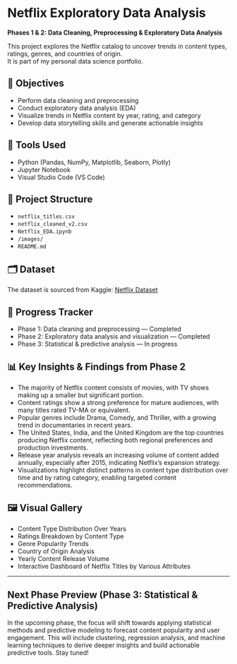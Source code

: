 # Netflix Exploratory Data Analysis  
**Phases 1 & 2: Data Cleaning, Preprocessing & Exploratory Data Analysis**

This project explores the Netflix catalog to uncover trends in content types, ratings, genres, and countries of origin.  
It is part of my personal data science portfolio.

## 🎯 Objectives
- Perform data cleaning and preprocessing  
- Conduct exploratory data analysis (EDA)  
- Visualize trends in Netflix content by year, rating, and category  
- Develop data storytelling skills and generate actionable insights  

## 🧰 Tools Used
- Python (Pandas, NumPy, Matplotlib, Seaborn, Plotly)  
- Jupyter Notebook  
- Visual Studio Code (VS Code)  

## 📁 Project Structure
- `netflix_titles.csv`  
- `netflix_cleaned_v2.csv`  
- `Netflix_EDA.ipynb`  
- `/images/`  
- `README.md`  

## 🗂️ Dataset
The dataset is sourced from Kaggle: [Netflix Dataset](https://www.kaggle.com/datasets/rohitgrewal/netflix-data/data?select=Netflix+Dataset.csv)

## 🚀 Progress Tracker
- Phase 1: Data cleaning and preprocessing — Completed  
- Phase 2: Exploratory data analysis and visualization — Completed  
- Phase 3: Statistical & predictive analysis — In progress  

## 📊 Key Insights & Findings from Phase 2
- The majority of Netflix content consists of movies, with TV shows making up a smaller but significant portion.  
- Content ratings show a strong preference for mature audiences, with many titles rated TV-MA or equivalent.  
- Popular genres include Drama, Comedy, and Thriller, with a growing trend in documentaries in recent years.  
- The United States, India, and the United Kingdom are the top countries producing Netflix content, reflecting both regional preferences and production investments.  
- Release year analysis reveals an increasing volume of content added annually, especially after 2015, indicating Netflix’s expansion strategy.  
- Visualizations highlight distinct patterns in content type distribution over time and by rating category, enabling targeted content recommendations.  

## 🖼️ Visual Gallery
- Content Type Distribution Over Years  
- Ratings Breakdown by Content Type  
- Genre Popularity Trends  
- Country of Origin Analysis  
- Yearly Content Release Volume  
- Interactive Dashboard of Netflix Titles by Various Attributes  

---

## Next Phase Preview (Phase 3: Statistical & Predictive Analysis)
In the upcoming phase, the focus will shift towards applying statistical methods and predictive modeling to forecast content popularity and user engagement. This will include clustering, regression analysis, and machine learning techniques to derive deeper insights and build actionable predictive tools. Stay tuned!